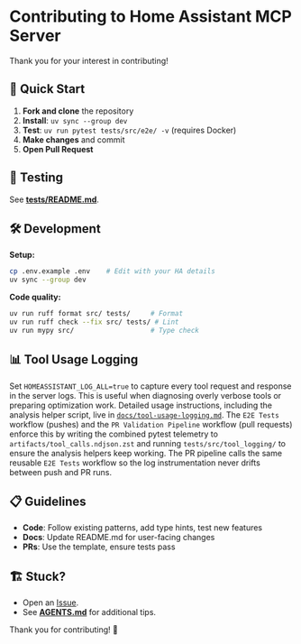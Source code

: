 # Contributing to Home Assistant MCP Server

Thank you for your interest in contributing!

## 🚀 Quick Start

1. **Fork and clone** the repository
2. **Install**: `uv sync --group dev`
3. **Test**: `uv run pytest tests/src/e2e/ -v` (requires Docker)
4. **Make changes** and commit
5. **Open Pull Request**

## 🧪 Testing

See **[tests/README.md](tests/README.md)**.

## 🛠️ Development

**Setup:**
```bash
cp .env.example .env    # Edit with your HA details
uv sync --group dev
```

**Code quality:**
```bash
uv run ruff format src/ tests/     # Format
uv run ruff check --fix src/ tests/ # Lint
uv run mypy src/                   # Type check
```

## 📊 Tool Usage Logging

Set `HOMEASSISTANT_LOG_ALL=true` to capture every tool request and response in
the server logs. This is useful when diagnosing overly verbose tools or
preparing optimization work. Detailed usage instructions, including the
analysis helper script, live in
[`docs/tool-usage-logging.md`](docs/tool-usage-logging.md). The `E2E Tests`
workflow (pushes) and the `PR Validation Pipeline` workflow (pull requests)
enforce this by writing the combined pytest telemetry to
`artifacts/tool_calls.ndjson.zst` and running `tests/src/tool_logging/` to ensure
the analysis helpers keep working. The PR pipeline calls the same reusable `E2E Tests`
workflow so the log instrumentation never drifts between push and PR runs.

## 📋 Guidelines

- **Code**: Follow existing patterns, add type hints, test new features
- **Docs**: Update README.md for user-facing changes
- **PRs**: Use the template, ensure tests pass

## 🏗️ Stuck?

- Open an [Issue](../../issues).
- See **[AGENTS.md](AGENTS.md)** for additional tips.

Thank you for contributing! 🎉